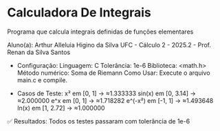 # Calculadora De Integrais
Programa que calcula integrais definidas de funções elementares

Aluno(a): Arthur Alleluia Higino da Silva
UFC - Cálculo 2 - 2025.2 - Prof. Renan da Silva Santos


- Configuração:
Linguagem: C
Tolerância: 1e-6
Biblioteca: <math.h>
Método numérico: Soma de Riemann
Como Usar:
Execute o arquivo main.c e compile.

- Casos de Teste:
x² em [0, 1] → ≈1.333333
sin(x) em [0, 3.14] → ≈2.000000
e^x em [0, 1] → ≈1.718282
e^(-x²) em [-1, 1] → ≈1.493648
ln(x) em [1, 2.72] → ≈1.000000

✅ Resultados:
Todos os testes passaram com tolerância de 1e-6
